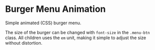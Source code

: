 # Burger Menu Animation

Simple animated (CSS) burger menu.

The size of the burger can be changed with `font-size` in the `.menu-btn` class. All children uses the `em` unit, making it simple to adjust the size without distortion.
